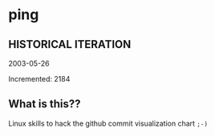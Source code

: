 # ping

## HISTORICAL ITERATION
2003-05-26

Incremented: 2184

## What is this?? 
Linux skills to hack the github commit visualization chart `;-)`
